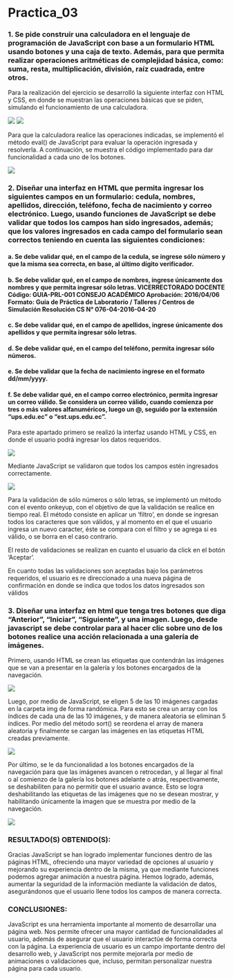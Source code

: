 # Practica_03

### 1.	Se pide construir una calculadora en el lenguaje de programación de JavaScript con base a un formulario HTML usando botones y una caja de texto. Además, para que permita realizar operaciones aritméticas de complejidad básica, como: suma, resta, multiplicación, división, raíz cuadrada, entre otros.

Para la realización del ejercicio se desarrolló la siguiente interfaz con HTML y CSS, en donde se muestran las operaciones básicas que se piden, simulando el funcionamiento de una calculadora.

![](README/1.png)
![](README/2.png)

Para que la calculadora realice las operaciones indicadas, se implementó el método eval() de JavaScript para evaluar la operación ingresada y resolverla. A continuación, se muestra el código implementado para dar funcionalidad a cada uno de los botones. 

![](README/3.png)

### 2.	Diseñar una interfaz en HTML que permita ingresar los siguientes campos en un formulario: cedula, nombres, apellidos, dirección, teléfono, fecha de nacimiento y correo electrónico. Luego, usando funciones de JavaScript se debe validar que todos los campos han sido ingresados, además; que los valores ingresados en cada campo del formulario sean correctos teniendo en cuenta las siguientes condiciones: 
#### a.	Se debe validar qué, en el campo de la cedula, se ingrese sólo número y que la misma sea correcta, en base, al último dígito verificador.
#### b.	Se debe validar qué, en el campo de nombres, ingrese únicamente dos nombres y que permita ingresar sólo letras. VICERRECTORADO DOCENTE Código: GUIA-PRL-001 CONSEJO ACADÉMICO Aprobación: 2016/04/06 Formato: Guía de Práctica de Laboratorio / Talleres / Centros de Simulación Resolución CS N° 076-04-2016-04-20
#### c.	Se debe validar qué, en el campo de apellidos, ingrese únicamente dos apellidos y que permita ingresar sólo letras.
#### d.	Se debe validar qué, en el campo del teléfono, permita ingresar sólo números.
#### e.	Se debe validar que la fecha de nacimiento ingrese en el formato dd/mm/yyyy.
#### f.	Se debe validar qué, en el campo correo electrónico, permita ingresar un correo válido. Se considera un correo válido, cuando comienza por tres o más valores alfanuméricos, luego un @, seguido por la extensión “ups.edu.ec” o “est.ups.edu.ec”.

Para este apartado primero se realizó la interfaz usando HTML y CSS, en donde el usuario podrá ingresar los datos requeridos. 

![](README/4.png)

Mediante JavaScript se validaron que todos los campos estén ingresados correctamente.

![](README/5.png)

Para la validación de sólo números o sólo letras, se implementó un método con el evento onkeyup, con el objetivo de que la validación se realice en tiempo real. 
El método consiste en aplicar un ‘filtro’, en donde se ingresan todos los caracteres que son válidos, y al momento en el que el usuario ingresa un nuevo caracter, éste se compara con el filtro y se agrega si es válido, o se borra en el caso contrario.

El resto de validaciones se realizan en cuanto el usuario da click en el botón ‘Aceptar’. 

En cuanto todas las validaciones son aceptadas bajo los parámetros requeridos, el usuario es re direccionado a una nueva página de confirmación en donde se indica que todos los datos ingresados son válidos 

### 3.	Diseñar una interfaz en html que tenga tres botones que diga “Anterior”, “Iniciar”, “Siguiente”, y una imagen. Luego, desde javascript se debe controlar para al hacer clic sobre uno de los botones realice una acción relacionada a una galería de imágenes.

Primero, usando HTML se crean las etiquetas que contendrán las imágenes que se van a presentar en la galería y los botones encargados de la navegación.

![](README/6.png)

Luego, por medio de JavaScript, se eligen 5 de las 10 imágenes cargadas en la carpeta img de forma randómica. Para esto se crea un array con los índices de cada una de las 10 imágenes, y de manera aleatoria se eliminan 5 índices. Por medio del método sort() se reordena el array de manera aleatoria y finalmente se cargan las imágenes en las etiquetas HTML creadas previamente.

![](README/7.png)

Por último, se le da funcionalidad a los botones encargados de la navegación para que las imágenes avancen o retrocedan, y al llegar al final o al comienzo de la galería los botones adelante o atrás, respectivamente, se deshabiliten para no permitir que el usuario avance. Esto se logra deshabilitando las etiquetas de las imágenes que no se desean mostrar, y habilitando únicamente la imagen que se muestra por medio de la navegación.

![](README/8.png)

### RESULTADO(S) OBTENIDO(S):
Gracias JavaScript se han logrado implementar funciones dentro de las páginas HTML, ofreciendo una mayor variedad de opciones al usuario y mejorando su experiencia dentro de la misma, ya que mediante funciones podemos agregar animación a nuestra página. Hemos logrado, además, aumentar la seguridad de la información mediante la validación de datos, asegurándonos que el usuario llene todos los campos de manera correcta. 

### CONCLUSIONES:
JavaScript es una herramienta importante al momento de desarrollar una página web. Nos permite ofrecer una mayor cantidad de funcionalidades al usuario, además de asegurar que el usuario interactúe de forma correcta con la página. La experiencia de usuario es un campo importante dentro del desarrollo web, y JavaScript nos permite mejorarla por medio de animaciones o validaciones que, incluso, permitan personalizar nuestra página para cada usuario.








